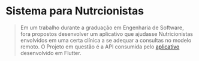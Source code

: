 # Sistema para Nutrcionistas
> Em um trabalho durante a graduação em Engenharia de Software, fora propostos desenvolver um aplicativo que ajudasse Nutricionistas envolvidos em uma certa clínica a se adequar a consultas no modelo remoto. O Projeto em questão é a API consumida pelo [aplicativo](https://github.com/AndersonOli/sistema-consultas-nutricionista) desenvolvido em Flutter.
